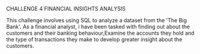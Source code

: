 CHALLENGE 4 FINANCIAL INSIGHTS ANALYSIS


This challenge involves using SQL to analyze a dataset from the 'The Big Bank'.
As a financial analyst, i have  been tasked with finding out about the customers and their banking behaviour,Examine the accounts they hold and the type of transactions they make to develop greater insight about the customers.
